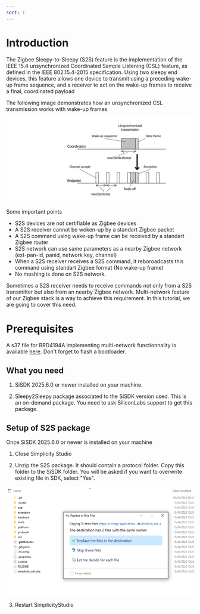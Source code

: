 ```yaml
---
sort: 1
---
```


# Introduction

The Zigbee Sleepy-to-Sleepy (S2S) feature is the implementation of the 
IEEE 15.4 unsynchronized Coordinated Sample Listening (CSL) 
feature, as defined in the IEEE 802.15.4-2015 specification. 
Using two sleepy end devices, this feature allows one device to 
transmit using a preceding wake-up frame sequence, and a 
receiver to act on the wake-up frames to receive a final, 
coordinated payload

The following image demonstrates how an unsynchronized CSL transmission works with wake-up frames

<img src="./images/csl.PNG" alt="startup" width="600" class="center">

Some important points

* S2S devices are not certifiable as Zigbee devices
* A S2S receiver cannot be woken-up by a standart Zigbee packet 
* A S2S command using wake-up frame can be received by a standart Zigbee router
* S2S network can use same parameters as a nearby Zigbee network (ext-pan-id, panid, network key, channel)
* When a S2S receiver receives a S2S command, it reboroadcasts this command using standart Zigbee format (No wake-up frame)
* No meshing is done on S2S network.

Sometimes a S2S receiver needs to receive commands not only from a S2S transmitter but also from an nearby Zigbee network. Multi-network feature of our Zigbee stack is a way to achieve this requirement. In this tutorial, we are going to cover this need. 

# Prerequisites

A s37 file for BRD4194A implementing multi-network functionnality is available [here](binary/zigbee_ble_sleepy_to_sleepy_shades_2025-6.s37). 
Don't forget to flash a bootloader.

## What you need

  1.  SiSDK 2025.6.0 or newer installed on your machine.

  2.  Sleepy2Sleepy package associated to the SiSDK version used. This is an on-demand package. You need to ask SiliconLabs support to get this package.

         
## Setup of S2S package

Once SiSDK 2025.6.0 or newer is installed on your machine

  1.  Close Simplicity Studio

  2.  Unzip the S2S package. It should contain a protocol folder. Copy this folder to the SiSDK folder.
You will be asked if you want to overwrite existing file in SDK, select "Yes".

<img src="./images/replace.PNG" alt="startup" width="600" class="center">

  3.  Restart SimplicityStudio


